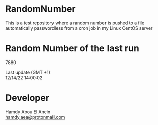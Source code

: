 # RandomNumber    
This is a test repository where a random number is pushed to a file automatically passwordless from a cron job in my Linux CentOS server    
# Random Number of the last run   
7880
      
Last update (GMT +1)    
12/14/22 14:00:02
# Developer    
Hamdy Abou El Anein   
hamdy.aea@protonmail.com
